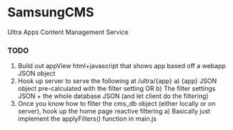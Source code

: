 # SamsungCMS
Ultra Apps Content Management Service

### TODO
1) Build out appView html+javascript that shows app based off a webapp JSON object
2) Hook up server to serve the following at /ultra/{app}
    a) {app} JSON object pre-calculated with the filter setting OR
    b) The filter settings JSON + the whole database JSON (and let client do the filtering)
3) Once you know how to filter the cms_db object (either locally or on server), hook up the home page reactive filtering
    a) Basically just implement the applyFilters() function in main.js
